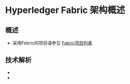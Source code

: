 # Hyperledger Fabric 架构概述
## 概述

- 采用Febric的项目请参见 [Fabric项目列表](Fabric项目列表.md)

## 技术解析

- [](Fabric的6大技术优势.md)
- [](Fabric架构概述.md)
